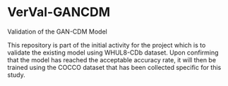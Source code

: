 # VerVal-GANCDM
Validation of the GAN-CDM Model

This repository is part of the initial activity for the project which is to validate the existing model using WHUL8-CDb dataset. Upon confirming that the model has reached the acceptable accuracy rate, it will then be trained using the COCCO dataset that has been collected specific for this study.
